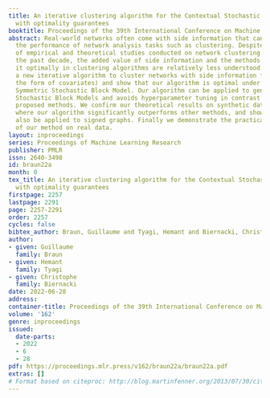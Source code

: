 ```yaml
---
title: An iterative clustering algorithm for the Contextual Stochastic Block Model
  with optimality guarantees
booktitle: Proceedings of the 39th International Conference on Machine Learning
abstract: Real-world networks often come with side information that can help to improve
  the performance of network analysis tasks such as clustering. Despite a large number
  of empirical and theoretical studies conducted on network clustering methods during
  the past decade, the added value of side information and the methods used to incorporate
  it optimally in clustering algorithms are relatively less understood. We propose
  a new iterative algorithm to cluster networks with side information for nodes (in
  the form of covariates) and show that our algorithm is optimal under the Contextual
  Symmetric Stochastic Block Model. Our algorithm can be applied to general Contextual
  Stochastic Block Models and avoids hyperparameter tuning in contrast to previously
  proposed methods. We confirm our theoretical results on synthetic data experiments
  where our algorithm significantly outperforms other methods, and show that it can
  also be applied to signed graphs. Finally we demonstrate the practical interest
  of our method on real data.
layout: inproceedings
series: Proceedings of Machine Learning Research
publisher: PMLR
issn: 2640-3498
id: braun22a
month: 0
tex_title: An iterative clustering algorithm for the Contextual Stochastic Block Model
  with optimality guarantees
firstpage: 2257
lastpage: 2291
page: 2257-2291
order: 2257
cycles: false
bibtex_author: Braun, Guillaume and Tyagi, Hemant and Biernacki, Christophe
author:
- given: Guillaume
  family: Braun
- given: Hemant
  family: Tyagi
- given: Christophe
  family: Biernacki
date: 2022-06-28
address:
container-title: Proceedings of the 39th International Conference on Machine Learning
volume: '162'
genre: inproceedings
issued:
  date-parts:
  - 2022
  - 6
  - 28
pdf: https://proceedings.mlr.press/v162/braun22a/braun22a.pdf
extras: []
# Format based on citeproc: http://blog.martinfenner.org/2013/07/30/citeproc-yaml-for-bibliographies/
---
```

